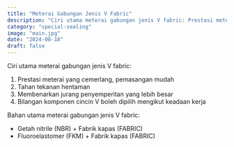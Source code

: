 ```yaml
---
title: "Meterai Gabungan Jenis V Fabric"
description: "Ciri utama meterai gabungan jenis V fabric: Prestasi meterai yang cemerlang, pemasangan mudah; Tahan tekanan hentaman; Membenarkan jurang penyemperitan yang lebih besar; Bilangan komponen cincin V boleh dipilih mengikut keadaan kerja."
category: "special-sealing"
image: "main.jpg"
date: "2024-08-18"
draft: false
---
```


Ciri utama meterai gabungan jenis V fabric:
1. Prestasi meterai yang cemerlang, pemasangan mudah
2. Tahan tekanan hentaman
3. Membenarkan jurang penyemperitan yang lebih besar
4. Bilangan komponen cincin V boleh dipilih mengikut keadaan kerja

Bahan utama meterai gabungan jenis V fabric:
- Getah nitrile (NBR) + Fabrik kapas (FABRIC)
- Fluoroelastomer (FKM) + Fabrik kapas (FABRIC)